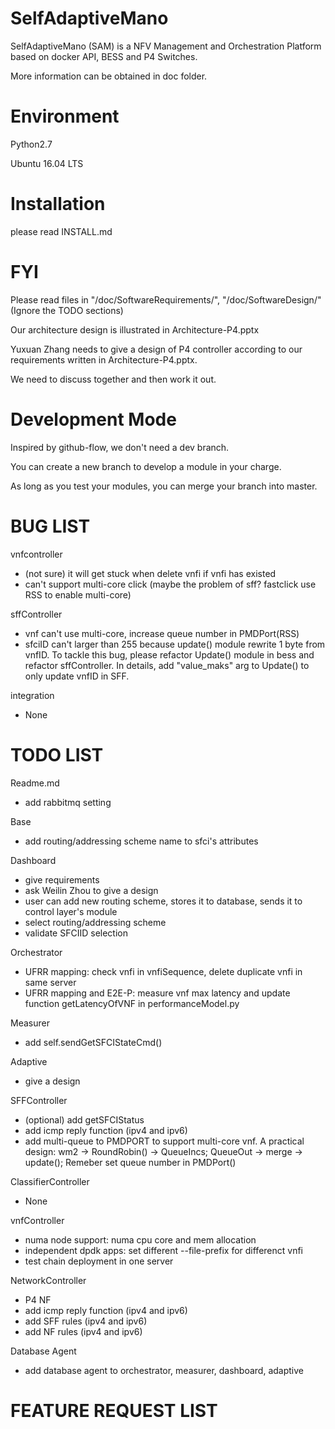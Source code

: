 # SelfAdaptiveMano

SelfAdaptiveMano (SAM) is a NFV Management and Orchestration Platform based on docker API, BESS and P4 Switches.

More information can be obtained in doc folder.

# Environment

Python2.7

Ubuntu 16.04 LTS

# Installation
please read INSTALL.md

# FYI

Please read files in "/doc/SoftwareRequirements/", "/doc/SoftwareDesign/" (Ignore the TODO sections)

Our architecture design is illustrated in Architecture-P4.pptx

Yuxuan Zhang needs to give a design of P4 controller according to our requirements written in Architecture-P4.pptx.

We need to discuss together and then work it out.

# Development Mode
Inspired by github-flow, we don't need a dev branch.

You can create a new branch to develop a module in your charge.

As long as you test your modules, you can merge your branch into master.

# BUG LIST

vnfcontroller
* (not sure) it will get stuck when delete vnfi if vnfi has existed
* can't support multi-core click (maybe the problem of sff? fastclick use RSS to enable multi-core)

sffController
* vnf can't use multi-core, increase queue number in PMDPort(RSS)
* sfciID can't larger than 255 because update() module rewrite 1 byte from vnfID.
To tackle this bug, please refactor Update() module in bess and refactor sffController.
In details, add "value_maks" arg to Update() to only update vnfID in SFF. 

integration
* None

# TODO LIST

Readme.md
* add rabbitmq setting

Base
* add routing/addressing scheme name to sfci's attributes

Dashboard
* give requirements
* ask Weilin Zhou to give a design
* user can add new routing scheme, stores it to database, sends it to control layer's module
* select routing/addressing scheme
* validate SFCIID selection

Orchestrator
* UFRR mapping: check vnfi in vnfiSequence, delete duplicate vnfi in same server
* UFRR mapping and E2E-P: measure vnf max latency and update function getLatencyOfVNF in performanceModel.py

Measurer
* add self.sendGetSFCIStateCmd()

Adaptive
* give a design

SFFController
* (optional) add getSFCIStatus
* add icmp reply function (ipv4 and ipv6)
* add multi-queue to PMDPORT to support multi-core vnf.
A practical design:
    wm2 -> RoundRobin() -> QueueIncs;
    QueueOut -> merge -> update();
Remeber set queue number in PMDPort()

ClassifierController
* None

vnfController
* numa node support: numa cpu core and mem allocation
* independent dpdk apps: set different --file-prefix for differenct vnfi
* test chain deployment in one server

NetworkController
* P4 NF
* add icmp reply function (ipv4 and ipv6)
* add SFF rules (ipv4 and ipv6)
* add NF rules (ipv4 and ipv6)

Database Agent
* add database agent to orchestrator, measurer, dashboard, adaptive

# FEATURE REQUEST LIST
